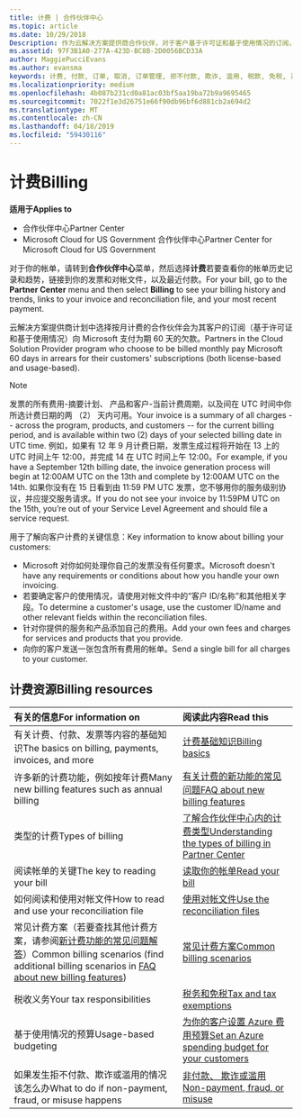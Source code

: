 ```yaml
---
title: 计费 | 合作伙伴中心
ms.topic: article
ms.date: 10/29/2018
Description: 作为云解决方案提供商合作伙伴，对于客户基于许可证和基于使用情况的订阅，你将需要向 Microsoft 支付为期 60 天的欠款。
ms.assetid: 97F3B1A0-277A-423D-BC8B-2D0056BCD33A
author: MaggiePucciEvans
ms.author: evansma
keywords: 计费, 付款, 订单, 取消, 订单管理, 拒不付款, 欺诈, 滥用, 税款, 免税, 对帐文件
ms.localizationpriority: medium
ms.openlocfilehash: 4b087b231cd0a81ac03bf5aa19ba72b9a9695465
ms.sourcegitcommit: 7022f1e3d26751e66f90db96bf6d881cb2a694d2
ms.translationtype: MT
ms.contentlocale: zh-CN
ms.lasthandoff: 04/18/2019
ms.locfileid: "59430116"
---
```

# <a name="billing"></a><span data-ttu-id="8a697-104">计费</span><span class="sxs-lookup"><span data-stu-id="8a697-104">Billing</span></span>

<span data-ttu-id="8a697-105">**适用于**</span><span class="sxs-lookup"><span data-stu-id="8a697-105">**Applies to**</span></span>

-  <span data-ttu-id="8a697-106">合作伙伴中心</span><span class="sxs-lookup"><span data-stu-id="8a697-106">Partner Center</span></span>
-  <span data-ttu-id="8a697-107">Microsoft Cloud for US Government 合作伙伴中心</span><span class="sxs-lookup"><span data-stu-id="8a697-107">Partner Center for Microsoft Cloud for US Government</span></span>
 
 
<span data-ttu-id="8a697-108">对于你的帐单，请转到**合作伙伴中心**菜单，然后选择**计费**若要查看你的帐单历史记录和趋势，链接到你的发票和对帐文件，以及最近付款。</span><span class="sxs-lookup"><span data-stu-id="8a697-108">For your bill, go to the **Partner Center** menu and then select **Billing** to see your billing history and trends, links to your invoice and reconciliation file, and your most recent payment.</span></span>

<span data-ttu-id="8a697-109">云解决方案提供商计划中选择按月计费的合作伙伴会为其客户的订阅（基于许可证和基于使用情况）向 Microsoft 支付为期 60 天的欠款。</span><span class="sxs-lookup"><span data-stu-id="8a697-109">Partners in the Cloud Solution Provider program who choose to be billed monthly pay Microsoft 60 days in arrears for their customers' subscriptions (both license-based and usage-based).</span></span>

> [!NOTE]  
> <span data-ttu-id="8a697-110">发票的所有费用-摘要计划、 产品和客户-当前计费周期，以及间在 UTC 时间中你所选计费日期的两 （2） 天内可用。</span><span class="sxs-lookup"><span data-stu-id="8a697-110">Your invoice is a summary of all charges -- across the program, products, and customers -- for the current billing period, and is available within two (2) days of your selected billing date in UTC time.</span></span> <span data-ttu-id="8a697-111">例如，如果有 12 年 9 月计费日期，发票生成过程将开始在 13 上的 UTC 时间上午 12:00，并完成 14 在 UTC 时间上午 12:00。</span><span class="sxs-lookup"><span data-stu-id="8a697-111">For example, if you have a September 12th billing date, the invoice generation process will begin at 12:00AM UTC on the 13th and complete by 12:00AM UTC on the 14th.</span></span> <span data-ttu-id="8a697-112">如果你没有在 15 日看到由 11:59 PM UTC 发票，您不够用你的服务级别协议，并应提交服务请求。</span><span class="sxs-lookup"><span data-stu-id="8a697-112">If you do not see your invoice by 11:59PM UTC on the 15th, you’re out of your Service Level Agreement and should file a service request.</span></span> 

<span data-ttu-id="8a697-113">用于了解向客户计费的关键信息：</span><span class="sxs-lookup"><span data-stu-id="8a697-113">Key information to know about billing your customers:</span></span>

-   <span data-ttu-id="8a697-114">Microsoft 对你如何处理你自己的发票没有任何要求。</span><span class="sxs-lookup"><span data-stu-id="8a697-114">Microsoft doesn't have any requirements or conditions about how you handle your own invoicing.</span></span>
-   <span data-ttu-id="8a697-115">若要确定客户的使用情况，请使用对帐文件中的“客户 ID/名称”和其他相关字段。</span><span class="sxs-lookup"><span data-stu-id="8a697-115">To determine a customer's usage, use the customer ID/name and other relevant fields within the reconciliation files.</span></span>
-   <span data-ttu-id="8a697-116">针对你提供的服务和产品添加自己的费用。</span><span class="sxs-lookup"><span data-stu-id="8a697-116">Add your own fees and charges for services and products that you provide.</span></span>
-   <span data-ttu-id="8a697-117">向你的客户发送一张包含所有费用的帐单。</span><span class="sxs-lookup"><span data-stu-id="8a697-117">Send a single bill for all charges to your customer.</span></span>

## <a name="billing-resources"></a><span data-ttu-id="8a697-118">计费资源</span><span class="sxs-lookup"><span data-stu-id="8a697-118">Billing resources</span></span>
|<span data-ttu-id="8a697-119">**有关的信息**</span><span class="sxs-lookup"><span data-stu-id="8a697-119">**For information on**</span></span>   |<span data-ttu-id="8a697-120">**阅读此内容**</span><span class="sxs-lookup"><span data-stu-id="8a697-120">**Read this**</span></span>    |
|:-----------------------------|:-----------------|
|<span data-ttu-id="8a697-121">有关计费、付款、发票等内容的基础知识</span><span class="sxs-lookup"><span data-stu-id="8a697-121">The basics on billing, payments, invoices, and  more</span></span>   |[<span data-ttu-id="8a697-122">计费基础知识</span><span class="sxs-lookup"><span data-stu-id="8a697-122">Billing basics</span></span>](billing-basics.md)
|<span data-ttu-id="8a697-123">许多新的计费功能，例如按年计费</span><span class="sxs-lookup"><span data-stu-id="8a697-123">Many new billing features such as annual billing</span></span>   |[<span data-ttu-id="8a697-124">有关计费的新功能的常见问题</span><span class="sxs-lookup"><span data-stu-id="8a697-124">FAQ about new billing features</span></span>](faq-about-new-billing-features.md)|
|<span data-ttu-id="8a697-125">类型的计费</span><span class="sxs-lookup"><span data-stu-id="8a697-125">Types of billing</span></span>   |[<span data-ttu-id="8a697-126">了解合作伙伴中心内的计费类型</span><span class="sxs-lookup"><span data-stu-id="8a697-126">Understanding the types of billing in Partner Center</span></span>](billing-different-types.md)   |
|<span data-ttu-id="8a697-127">阅读帐单的关键</span><span class="sxs-lookup"><span data-stu-id="8a697-127">The key to reading your bill</span></span>   |[<span data-ttu-id="8a697-128">读取你的帐单</span><span class="sxs-lookup"><span data-stu-id="8a697-128">Read your bill</span></span>](read-your-bill.md)   |
|<span data-ttu-id="8a697-129">如何阅读和使用对帐文件</span><span class="sxs-lookup"><span data-stu-id="8a697-129">How to read and use your reconciliation file</span></span>   |[<span data-ttu-id="8a697-130">使用对帐文件</span><span class="sxs-lookup"><span data-stu-id="8a697-130">Use the reconciliation files</span></span>](use-the-reconciliation-files.md)|
|<span data-ttu-id="8a697-131">常见计费方案（若要查找其他计费方案，请参阅[新计费功能的常见问题解答](faq-about-new-billing-features.md)）</span><span class="sxs-lookup"><span data-stu-id="8a697-131">Common billing scenarios (find additional billing scenarios in [FAQ about new billing features](faq-about-new-billing-features.md))</span></span>|[<span data-ttu-id="8a697-132">常见计费方案</span><span class="sxs-lookup"><span data-stu-id="8a697-132">Common billing scenarios</span></span>](common-billing-scenarios.md)|
|<span data-ttu-id="8a697-133">税收义务</span><span class="sxs-lookup"><span data-stu-id="8a697-133">Your tax responsibilities</span></span>   | [<span data-ttu-id="8a697-134">税务和免税</span><span class="sxs-lookup"><span data-stu-id="8a697-134">Tax and tax exemptions</span></span>](tax-and-tax-exemptions.md)|
|<span data-ttu-id="8a697-135">基于使用情况的预算</span><span class="sxs-lookup"><span data-stu-id="8a697-135">Usage-based budgeting</span></span>    |[<span data-ttu-id="8a697-136">为你的客户设置 Azure 费用预算</span><span class="sxs-lookup"><span data-stu-id="8a697-136">Set an Azure spending budget for your customers</span></span>](set-an-azure-spending-budget-for-your-customers.md)|
|<span data-ttu-id="8a697-137">如果发生拒不付款、欺诈或滥用的情况该怎么办</span><span class="sxs-lookup"><span data-stu-id="8a697-137">What to do if non-payment, fraud, or misuse happens</span></span>   |[<span data-ttu-id="8a697-138">非付款、 欺诈或滥用</span><span class="sxs-lookup"><span data-stu-id="8a697-138">Non-payment, fraud, or misuse</span></span>](non-payment--fraud--or-misuse.md)|




















